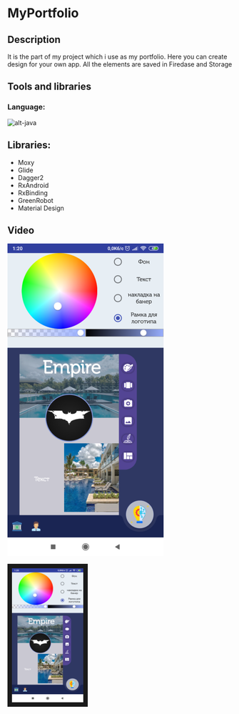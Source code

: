 # MyPortfolio
## Description
  It is the part of my project which i use as my portfolio. Here you can create design for your own app. All the elements are saved in Firedase and Storage
  
## Tools and libraries
### Language:
![alt-java](https://sdtimes.com/wp-content/uploads/2018/09/Java-logo-490x301.jpg "JAVA")

## Libraries:
* Moxy
* Glide
* Dagger2
* RxAndroid
* RxBinding
* GreenRobot
* Material Design

## Video
[![ALT-vido](https://github.com/FriedrichMykola/MyPortfolio/blob/master/image.png?raw=true)](https://www.youtube.com/watch?v=mIxi6ZiTrJo)

<a href="https://www.youtube.com/watch?v=mIxi6ZiTrJo" target="_blank"><img src="https://github.com/FriedrichMykola/MyPortfolio/blob/master/image.png?raw=true" 
alt="ALT-ТЕКСТ ИЗОБРАЖЕНИЯ" width="160" height="300" border="10" /></a>
